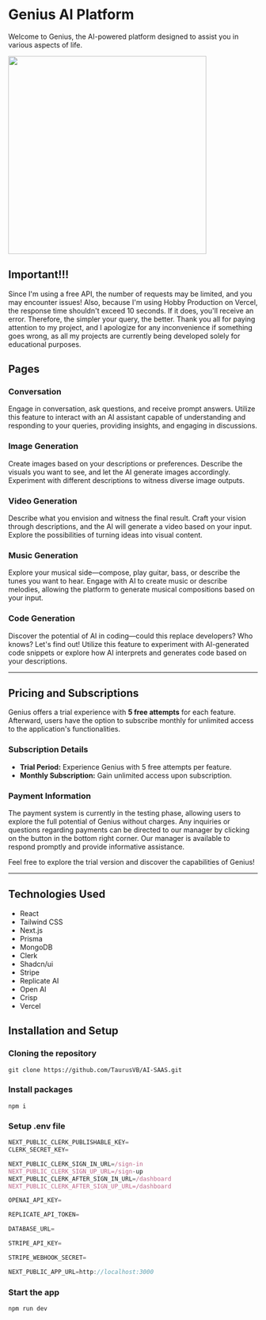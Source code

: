 # Genius AI Platform

Welcome to Genius, the AI-powered platform designed to assist you in various aspects of life. 
<div align="left">
  <img height="400" src="https://res.cloudinary.com/dvlinx4rz/image/upload/v1701969686/AI-SAAS_omk503.png"  />
</div>

## Important!!!
Since I'm using a free API, the number of requests may be limited, and you may encounter issues! Also, because I'm using Hobby Production on Vercel, the response time shouldn't exceed 10 seconds. If it does, you'll receive an error. Therefore, the simpler your query, the better. Thank you all for paying attention to my project, and I apologize for any inconvenience if something goes wrong, as all my projects are currently being developed solely for educational purposes.

## Pages

### Conversation
Engage in conversation, ask questions, and receive prompt answers. Utilize this feature to interact with an AI assistant capable of understanding and responding to your queries, providing insights, and engaging in discussions.

### Image Generation
Create images based on your descriptions or preferences. Describe the visuals you want to see, and let the AI generate images accordingly. Experiment with different descriptions to witness diverse image outputs.

### Video Generation
Describe what you envision and witness the final result. Craft your vision through descriptions, and the AI will generate a video based on your input. Explore the possibilities of turning ideas into visual content.

### Music Generation
Explore your musical side—compose, play guitar, bass, or describe the tunes you want to hear. Engage with AI to create music or describe melodies, allowing the platform to generate musical compositions based on your input.

### Code Generation
Discover the potential of AI in coding—could this replace developers? Who knows? Let's find out! Utilize this feature to experiment with AI-generated code snippets or explore how AI interprets and generates code based on your descriptions. 

---

## Pricing and Subscriptions

Genius offers a trial experience with **5 free attempts** for each feature. Afterward, users have the option to subscribe monthly for unlimited access to the application's functionalities.

### Subscription Details
- **Trial Period:** Experience Genius with 5 free attempts per feature.
- **Monthly Subscription:** Gain unlimited access upon subscription.

### Payment Information
The payment system is currently in the testing phase, allowing users to explore the full potential of Genius without charges. Any inquiries or questions regarding payments can be directed to our manager by clicking on the button in the bottom right corner. Our manager is available to respond promptly and provide informative assistance.

Feel free to explore the trial version and discover the capabilities of Genius!

---
  
 ## Technologies Used

- React
- Tailwind CSS
- Next.js
- Prisma
- MongoDB
- Clerk
- Shadcn/ui
- Stripe
- Replicate AI
- Open AI
- Crisp
- Vercel

## Installation and Setup

### Cloning the repository

```shell
git clone https://github.com/TaurusVB/AI-SAAS.git
```

### Install packages

```shell
npm i
```

### Setup .env file

```js
NEXT_PUBLIC_CLERK_PUBLISHABLE_KEY=
CLERK_SECRET_KEY=

NEXT_PUBLIC_CLERK_SIGN_IN_URL=/sign-in
NEXT_PUBLIC_CLERK_SIGN_UP_URL=/sign-up
NEXT_PUBLIC_CLERK_AFTER_SIGN_IN_URL=/dashboard
NEXT_PUBLIC_CLERK_AFTER_SIGN_UP_URL=/dashboard

OPENAI_API_KEY=

REPLICATE_API_TOKEN=

DATABASE_URL=

STRIPE_API_KEY=

STRIPE_WEBHOOK_SECRET=

NEXT_PUBLIC_APP_URL=http://localhost:3000
```

### Start the app

```shell
npm run dev
```
